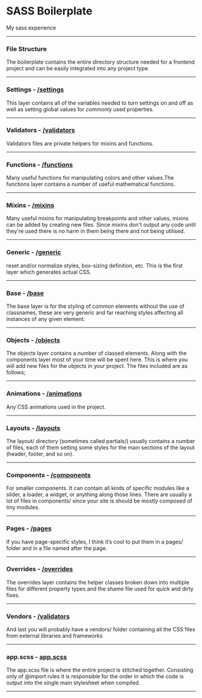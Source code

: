 # SASS Boilerplate
My sass experience

- - - -

### File Structure
The boilerplate contains the entire directory structure needed for a frontend project and can be easily integrated into any project type.

- - - -

### Settings - [/settings](https://github.com/tsankashvili/sass-boilerplate/tree/master/settings)
This layer contains all of the variables needed to turn settings on and off as well as setting global values for commonly used properties.

- - - -

### Validators - [/validators](https://github.com/tsankashvili/sass-boilerplate/tree/master/validators)
Validators files are private helpers for mixins and functions.

- - - -

### Functions - [/functions](https://github.com/tsankashvili/sass-boilerplate/tree/master/functions)
Many useful functions for manipulating colors and other values.The functions layer contains a number of useful mathematical functions.

- - - -

### Mixins - [/mixins](https://github.com/tsankashvili/sass-boilerplate/tree/master/mixins)
Many useful mixins for manipulating breakpoints and other values,
mixins can be added by creating new files. Since mixins don't output any code until they're used there is no harm in them being there and not being utilised.

- - - -

### Generic - [/generic](https://github.com/tsankashvili/sass-boilerplate/tree/master/generic)
reset and/or normalize styles, box-sizing definition, etc. This is the first layer which generates actual CSS.

- - - -

### Base - [/base](https://github.com/tsankashvili/sass-boilerplate/tree/master/base)
The base layer is for the styling of common elements without the use of classnames, these are very generic and far reaching styles affecting all instances of any given element.

- - - -

### Objects - [/objects](https://github.com/tsankashvili/sass-boilerplate/tree/master/objects)
The objects layer contains a number of classed elements. Along with the components layer most of your time will be spent here. This is where you will add new files for the objects in your project. The files included are as follows;

- - - -

### Animations - [/animations](https://github.com/tsankashvili/sass-boilerplate/tree/master/animations)
Any CSS animations used in the project.

- - - -

### Layouts - [/layouts](https://github.com/tsankashvili/sass-boilerplate/tree/master/layouts)
The layout/ directory (sometimes called partials/) usually contains a number of files, each of them setting some styles for the main sections of the layout (header, footer, and so on).

- - - -

### Components - [/components](https://github.com/tsankashvili/sass-boilerplate/tree/master/components)
For smaller components. It can contain all kinds of specific modules like a slider, a loader, a widget, or anything along those lines. There are usually a lot of files in components/ since your site is should be mostly composed of tiny modules.

- - - -

### Pages - [/pages](https://github.com/tsankashvili/sass-boilerplate/tree/master/pages)
If you have page-specific styles, I think it’s cool to put them in a pages/ folder and in a file named after the page.

- - - -

### Overrides - [/overrides](https://github.com/tsankashvili/sass-boilerplate/tree/master/overrides)
The overrides layer contains the helper classes broken down into multiple files for different property types and the shame file used for quick and dirty fixes.

- - - -

### Vendors - [/validators](https://github.com/tsankashvili/sass-boilerplate/tree/master/vendors)
And last you will probably have a vendors/ folder containing all the CSS files from external libraries and frameworks

- - - -

### app.scss - [app.scss](https://github.com/tsankashvili/sass-boilerplate/tree/master/app.scss)
The app.scss file is where the entire project is stitched together. Consisting only of @import rules it is responsible for the order in which the code is output into the single main stylesheet when compiled.

- - - -
